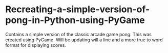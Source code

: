 # Recreating-a-simple-version-of-pong-in-Python-using-PyGame
Contains a simple version of the classic arcade game pong. This was created using PyGame. Will be updating will a line and a more true to word format for displaying scores. 

